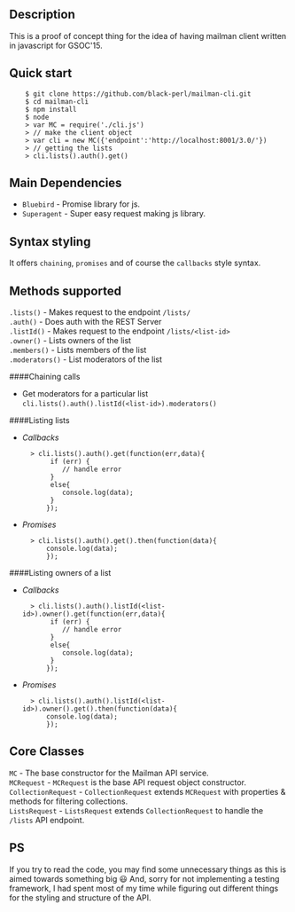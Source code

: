 Description
-----------
This is a proof of concept thing for the idea of having mailman client written in javascript for GSOC'15.

Quick start
-----------

        $ git clone https://github.com/black-perl/mailman-cli.git
        $ cd mailman-cli
        $ npm install
        $ node
        > var MC = require('./cli.js')
        > // make the client object
        > var cli = new MC({'endpoint':'http://localhost:8001/3.0/'})
        > // getting the lists 
        > cli.lists().auth().get() 
        
Main Dependencies
-------------
- `Bluebird` - Promise library for js.
- `Superagent` - Super easy request making js library.

Syntax styling
--------------

It offers `chaining`, `promises` and of course the `callbacks` style syntax.

Methods supported
-----------------

`.lists()` - Makes request to the endpoint `/lists/`              
`.auth()` - Does auth with the REST Server             
`.listId()` - Makes request to the endpoint `/lists/<list-id>`                    
`.owner()` - Lists owners of the list           
`.members()` - Lists members of the list               
`.moderators()` - List moderators of the list  


####Chaining calls
- Get moderators for a particular list                                    
`cli.lists().auth().listId(<list-id>).moderators()` 


####Listing lists
- *Callbacks*

        > cli.lists().auth().get(function(err,data){
             if (err) {
                // handle error
             }
             else{
                console.log(data);
             }
            });
            
- *Promises*

        > cli.lists().auth().get().then(function(data){
            console.log(data);
            });

####Listing owners of a list
- *Callbacks*

        > cli.lists().auth().listId(<list-id>).owner().get(function(err,data){
             if (err) {
                // handle error
             }
             else{
                console.log(data);
             }
            });
            
- *Promises*

        > cli.lists().auth().listId(<list-id>).owner().get().then(function(data){
            console.log(data);
            });


Core Classes
------------
`MC` - The base constructor for the Mailman API service.         
`MCRequest` - `MCRequest` is the base API request object constructor.      
`CollectionRequest` - `CollectionRequest` extends `MCRequest` with properties & methods for filtering collections.                   
`ListsRequest` - `ListsRequest` extends `CollectionRequest` to handle the `/lists` API endpoint.                                       

PS
--
If you try to read the code,  you may find some unnecessary things as this is aimed towards something big :smiley:
And, sorry for not implementing a testing framework, I had spent most of my time while figuring out different things for the styling and structure of the API.




   
